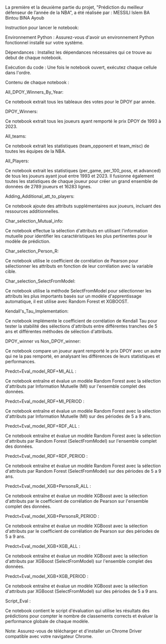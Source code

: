 La première et la deuxième partie du projet, "Prédiction du meilleur défenseur de l’année de la NBA", a été réalisée par : 
MESSILI Islem
BA Bintou
BINA Ayoub


Instruction pour lancer le notebook:

Environnement Python : Assurez-vous d'avoir un environnement Python fonctionnel installé sur votre système.

Dépendances : Installez les dépendances nécessaires qui ce trouve au debut de chaque notebook.

Exécution du code : Une fois le notebook ouvert, exécutez chaque cellule dans l'ordre.


Contenu de chaque notebook :

All_DPOY_Winners_By_Year:

Ce notebook extrait tous les tableaux des votes pour le DPOY par année.

DPOY_Winners:

Ce notebook extrait tous les joueurs ayant remporté le prix DPOY de 1993 à 2023.

All_teams:

Ce notebook extrait les statistiques (team_opponent et team_misc) de toutes les équipes de la NBA.

All_Players:

Ce notebook extrait les statistiques (per_game, per_100_poss, et advanced) de tous les joueurs ayant joué entre 1993 et 2023. Il fusionne également toutes les statistiques de chaque joueur pour créer un grand ensemble de données de 2789 joueurs et 16283 lignes.

Adding_Additional_att_to_players:

Ce notebook ajoute des attributs supplémentaires aux joueurs, incluant des ressources additionnelles.

Char_selection_Mutual_info:

Ce notebook effectue la sélection d'attributs en utilisant l'information mutuelle pour identifier les caractéristiques les plus pertinentes pour le modèle de prédiction.

Char_selection_Person_R:

Ce notebook utilise le coefficient de corrélation de Pearson pour sélectionner les attributs en fonction de leur corrélation avec la variable cible.

Char_selection_SelectFromModel:

Ce notebook utilise la méthode SelectFromModel pour sélectionner les attributs les plus importants basés sur un modèle d'apprentissage automatique, il est utilise avec Random Forest et XGBOOST.

Kendall's_Tau_Implementation:

Ce notebook implémente le coefficient de corrélation de Kendall Tau pour tester la stabilité des sélections d'attributs entre différentes tranches de 5 ans et différentes méthodes de sélection d'attributs.

DPOY_winner vs Non_DPOY_winner:

Ce notebook compare un joueur ayant remporté le prix DPOY avec un autre qui ne la pas remporté, en analysant les différences de leurs statistiques et performances.

Predct+Eval_model_RDF+MI_ALL :

Ce notebook entraîne et évalue un modèle Random Forest avec la sélection d'attributs par Information Mutuelle (MI) sur l'ensemble complet des données.

Predct+Eval_model_RDF+MI_PERIOD :

Ce notebook entraîne et évalue un modèle Random Forest avec la sélection d'attributs par Information Mutuelle (MI) sur des périodes de 5 a 9 ans.

Predct+Eval_model_RDF+RDF_ALL :

Ce notebook entraîne et évalue un modèle Random Forest avec la sélection d'attributs par Random Forest (SelectFromModel) sur l'ensemble complet des données.

Predct+Eval_model_RDF+RDF_PERIOD :

Ce notebook entraîne et évalue un modèle Random Forest avec la sélection d'attributs par Random Forest (SelectFromModel) sur des périodes de 5 a 9 ans.

Predct+Eval_model_XGB+PersonsR_ALL :


Ce notebook entraîne et évalue un modèle XGBoost avec la sélection d'attributs par le coefficient de corrélation de Pearson sur l'ensemble complet des données.

Predct+Eval_model_XGB+PersonsR_PERIOD :

Ce notebook entraîne et évalue un modèle XGBoost avec la sélection d'attributs par le coefficient de corrélation de Pearson sur des périodes de 5 a 9 ans.

Predct+Eval_model_XGB+XGB_ALL :

Ce notebook entraîne et évalue un modèle XGBoost avec la sélection d'attributs par XGBoost (SelectFromModel) sur l'ensemble complet des données.

Predct+Eval_model_XGB+XGB_PERIOD :

Ce notebook entraîne et évalue un modèle XGBoost avec la sélection d'attributs par XGBoost (SelectFromModel) sur des périodes de 5 a 9 ans.

Script_Eval :

Ce notebook contient le script d'évaluation qui utilise les résultats des prédictions pour compter le nombre de classements corrects et évaluer la performance globale de chaque modèle.

Note: 
Assurez-vous de télécharger et d'installer un Chrome Driver compatible avec votre navigateur Chrome.